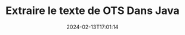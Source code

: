 ---
############################# Static ############################
layout: "auto-gen-parser"
date: 2024-02-13T17:01:14
draft: false
otherformats: 

############################# Head ############################
head_title: "Extraire le texte de OTS dans Java"
head_description: "Extrayez rapidement du texte d'un fichier de documents dans Java."

############################# Header ############################
title: "Extraire le texte de OTS Dans Java"
description: "Extrayez le texte de OTS avec quelques lignes de code Java."
bg_image: "https://cms.admin.containerize.com/templates/aspose/App_Themes/V3/images/bg/header1.png"
bg_overlay: false
button:
    enable: true
    icon: "fas fa-arrow-down"
    label: "Télécharger la version d'essai gratuite"
    link: "https://downloads.groupdocs.com/parser/java"

############################# SubMenu ############################
submenu:
    enable: true

    left:
        img_alt: "GroupDocs.Parser for Java"
        image: "https://cms.admin.containerize.com/templates/groupdocs/images/product-logos/90x90-noborder/groupdocs-parser-java.png"
        product: "GroupDocs.Parser"
        platform: "Java"

    middle:
        button:

            # button loop
            - link: "https://apireference.groupdocs.com/parser/java"
              text: "Référence API"

            # button loop
            - link: "https://github.com/groupdocs-parser"
              text: "Exemples de codes"

            # button loop
            - link: "https://products.groupdocs.app/parser/family"
              text: "Démos en direct"

            # button loop
            - link: "https://purchase.groupdocs.com/pricing/parser/java"
              text: "Tarification"

    right:
        link_download: "https://downloads.groupdocs.com/parser"
        link_learn: "https://docs.groupdocs.com/parser/java"
        link_buy: "https://purchase.groupdocs.com"

############################# About ############################
about:
    enable: true
    title: "Comment extraire un texte de OTS fichiers Java API ?"
    content: |
        [GroupDocs.Parser for Java](/fr/parser/java/) est une API d'extraction de texte, d'image et de métadonnées, prenant en charge plus de 50 types de documents populaires pour aider à créer des applications métier avec des fonctionnalités d'analyse de texte brut, structuré et formaté. Il prend également en charge l'analyse de documents à l'aide de modèles prédéfinis et permet d'extraire des données complexes de factures et d'autres documents typiques avec rapidité et précision. GroupDocs.Parser for Java vous permet d'extraire du texte et des métadonnées à partir de fichiers protégés par mot de passe de tous les formats populaires, y compris les documents de traitement Word, les feuilles de calcul Excel, les présentations PowerPoint, les fichiers OneNote, PDF et les archives ZIP.
        
        GroupDocs.Parser L'API est un bon choix pour les solutions d'entreprise qui nécessitent une fonctionnalité d'extraction de texte de fichier. Ces API sont bien prises en charge sur tous les principaux systèmes d'exploitation et plates-formes, y compris Java runtime: J2SE 6.0 and above.

############################# Steps ############################
steps:
    enable: true
    title_left: "Extraire le texte de OTS dans Java"
    content_left: |
        [GroupDocs.Parser for Java](/fr/parser/java/) permet aux développeurs Java d'extraire facilement un texte d'un fichier OTS en mettant en œuvre quelques étapes simples.
        
        * Instanciez l'objet [Parser](https://reference.groupdocs.com/java/parser/com.groupdocs.parser/Parser) pour le document initial ;
        * Appelez la méthode [getText](https://reference.groupdocs.com/parser/java/com.groupdocs.parser/parser/#getText--) et obtenez [TextReader](https://reference.groupdocs.com/java/parser/com.groupdocs.parser.data/TextReader) objet ;
        * Vérifiez si le lecteur n'est pas *null* (l'extraction de texte est prise en charge pour le document) ;
        * Lire un texte du lecteur.

    title_right: "En savoir plus sur l'extraction de texte"
    content_right: |
        * <a href="https://docs.groupdocs.com/parser/java/extract-text-in-accurate-mode/">Comment extraire du texte en mode précis</a>
        * <a href="https://docs.groupdocs.com/parser/java/extract-text-in-raw-mode/">Comment extraire du texte en mode Raw</a>
 
    code: |
     {{% parser/additional-styles %}}
     {{< parser/code-parser title="Comment extraire du texte du fichier OTS à l'aide de l'exemple de code Java">}}

        ```java    
        // Extraire le texte du fichier OTS à l'aide de l'API GroupDocs.Parser
        // Créer une instance de la classe Parser
        try (Parser parser = new Parser(filePath)) {
            // Extraire un texte dans le lecteur
            try (TextReader reader = parser.getText()) {
                // Imprimer un texte à partir du document
                // Si l'extraction de texte n'est pas prise en charge, un lecteur est nul
                System.out.println(reader == null ? "L'extraction de texte n'est pas prise en charge" : reader.readToEnd());
            }
        }
        ```
     {{< /parser/code-parser >}}

############################# More ############################
more:
    enable: true
    title_left: "Configuration requise"
    content_left: |
        GroupDocs.Parser for Java Les API sont prises en charge sur toutes les principales plates-formes et systèmes d'exploitation. Avant d'exécuter le code ci-dessous, assurez-vous que les prérequis suivants sont installés sur votre système.
        
        * Systèmes d'exploitation : Microsoft Windows, Linux, MacOS
        * Environnements de développement : NetBeans, Intellij IDEA, Eclipse, etc.
        * Cadres
        * Téléchargez la dernière version de GroupDocs.Parser for Java depuis [Maven](https://repository.groupdocs.com/webapp/#/artifacts/browse/tree/General/repo/com/groupdocs/groupdocs-parser)

    title_right: "Pourquoi utiliser GroupDocs.Parser for Java"
    content_right: |
        * Prise en charge de l'extraction de texte brut à partir de tous les documents pris en charge    
        * Analyse de documents via des modèles définis par l'utilisateur    
        * Prise en charge complète de l'extraction de texte structuré    
        * Recherche de texte par mot-clé ainsi que par expression régulière    
        * Extraire du texte formaté, des métadonnées, des images, des conteneurs et des pièces jointes    
        * Extraire la table des matières pour certains formats de document pris en charge    
        * Analyser les données de formulaire de PDF documents    
        * Extraire les hyperliens du document   

############################# Demos ############################
demos:
    enable: true
    title: "Démos en direct - Extraire le texte de OTS en ligne"
    content: |
       Extrayez le texte du fichier OTS dès maintenant en visitant le site Web [GroupDocs.Parser Live Demos](https://products.groupdocs.app/parser/text/ots).
       La démo en direct présente les avantages suivants.
        
############################# About Formats ############################
about_formats:
    enable: true

############################# More Formats ############################
more_formats:
    enable: true
    title: "Extraire du texte d'autres formats de document"
    content: |
        API d'analyse de documents et d'extraction de texte Java pour les formats de fichiers et les images. Extrayez les données pour certains des formats de fichiers populaires comme indiqué ci-dessous.

############################# Back to top ###############################
back_to_top:
    enable: true
---